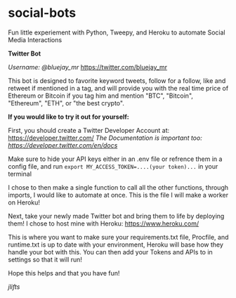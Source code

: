 # social-bots
Fun little experiement with Python, Tweepy, and Heroku to automate Social Media Interactions

<b> Twitter Bot </b>

*Username: @bluejay_mr*
https://twitter.com/bluejay_mr

This bot is designed to favorite keyword tweets, follow for a follow, like and retweet if mentioned in a tag,
and will provide you with the real time price of Ethereum or Bitcoin if you tag him and mention "BTC", "Bitcoin",
"Ethereum", "ETH", or "the best crypto".

<b>If you would like to try it out for yourself:</b>

First, you should create a Twitter Developer Account at: https://developer.twitter.com/
*The Documentation is important too: https://developer.twitter.com/en/docs*

Make sure to hide your API keys either in an .env file or refrence them in a config file,
and run `export MY_ACCESS_TOKEN=....(your token)...` in your terminal

I chose to then make a single function to call all the other functions, through imports, I would like to automate at once. This is the file I will make a worker on Heroku!

Next, take your newly made Twitter bot and bring them to life by deploying them! I chose to host mine with Heroku: https://www.heroku.com/

This is where you want to make sure your requirements.txt file, Procfile, and runtime.txt is up to date with your environment, Heroku will base how they handle   your bot with this.
You can then add your Tokens and APIs to in settings so that it will run!

Hope this helps and that you have fun!

*jlifts*


